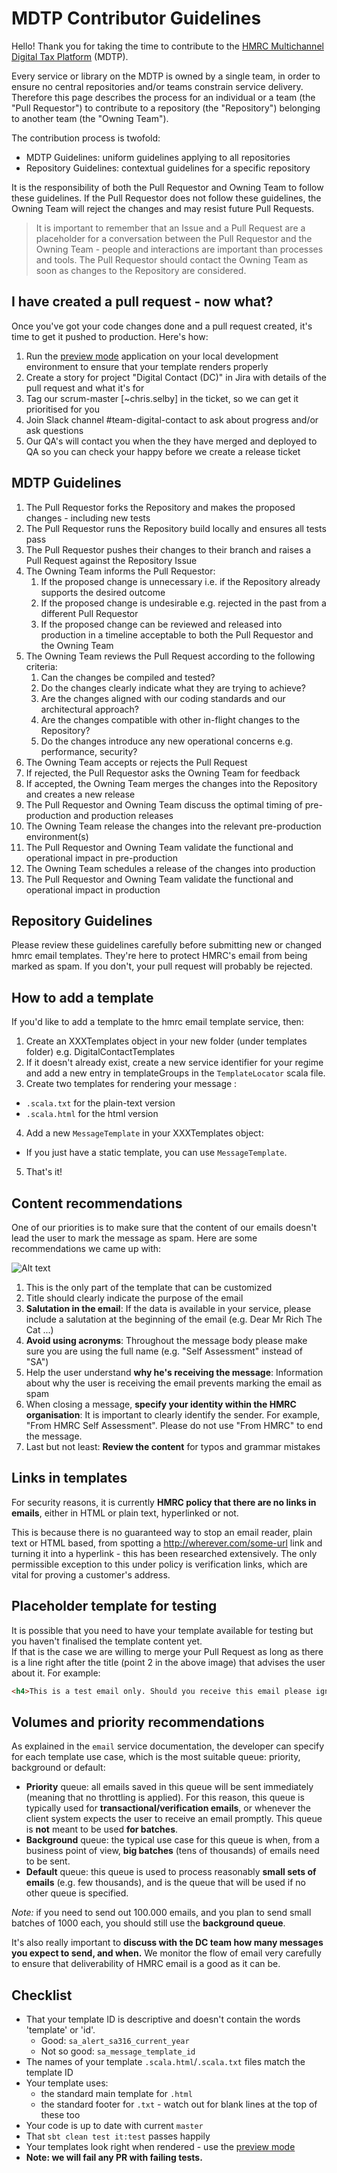 # MDTP Contributor Guidelines

Hello! Thank you for taking the time to contribute to the [HMRC Multichannel Digital Tax Platform](https://hmrc.github.io) (MDTP).

Every service or library on the MDTP is owned by a single team, in order to ensure no central repositories and/or teams constrain service delivery. Therefore this page describes the process for an individual or a team (the "Pull Requestor") to contribute to a repository (the "Repository") belonging to another team (the "Owning Team"). 

The contribution process is twofold: 
- MDTP Guidelines: uniform guidelines applying to all repositories
- Repository Guidelines: contextual guidelines for a specific repository

It is the responsibility of both the Pull Requestor and Owning Team to follow these guidelines. If the Pull Requestor does not follow these guidelines, the Owning Team will reject the changes and may resist future Pull Requests. 

> It is important to remember that an Issue and a Pull Request are a placeholder for a conversation between the Pull Requestor and the Owning Team - people and interactions are important than processes and tools. The Pull Requestor should contact the Owning Team as soon as changes to the Repository are considered.

## I have created a pull request - now what?

Once you've got your code changes done and a pull request created, it's time to get it pushed to production. Here's how:

1. Run the [preview mode](/README.md#preview-development) application on your local development environment to ensure that your template renders properly
2. Create a story for project "Digital Contact (DC)" in Jira with details of the pull request and what it's for
3. Tag our scrum-master [~chris.selby] in the ticket, so we can get it prioritised for you
4. Join Slack channel #team-digital-contact to ask about progress and/or ask questions
5. Our QA's will contact you when the they have merged and deployed to QA so you can check your happy before we create a release ticket

## MDTP Guidelines 

1. The Pull Requestor forks the Repository and makes the proposed changes - including new tests
2. The Pull Requestor runs the Repository build locally and ensures all tests pass
3. The Pull Requestor pushes their changes to their branch and raises a Pull Request against the Repository Issue
4. The Owning Team informs the Pull Requestor:
    1. If the proposed change is unnecessary i.e. if the Repository already supports the desired outcome
    2. If the proposed change is undesirable e.g. rejected in the past from a different Pull Requestor
    3. If the proposed change can be reviewed and released into production in a timeline acceptable to both the Pull Requestor and the Owning Team
5. The Owning Team reviews the Pull Request according to the following criteria:
    1. Can the changes be compiled and tested?
    2. Do the changes clearly indicate what they are trying to achieve?
    2. Are the changes aligned with our coding standards and our architectural approach?
    3. Are the changes compatible with other in-flight changes to the Repository?
    4. Do the changes introduce any new operational concerns e.g. performance, security?
6. The Owning Team accepts or rejects the Pull Request
7. If rejected, the Pull Requestor asks the Owning Team for feedback
8. If accepted, the Owning Team merges the changes into the Repository and creates a new release
9. The Pull Requestor and Owning Team discuss the optimal timing of pre-production and production releases
10. The Owning Team release the changes into the relevant pre-production environment(s)
11. The Pull Requestor and Owning Team validate the functional and operational impact in pre-production
12. The Owning Team schedules a release of the changes into production
13. The Pull Requestor and Owning Team validate the functional and operational impact in production

## Repository Guidelines

Please review these guidelines carefully before submitting new or changed hmrc email templates. They're here to protect HMRC's email from being marked as spam. If you don't, your pull request will probably be rejected. 

## How to add a template

If you'd like to add a template to the hmrc email template service, then:

1. Create an XXXTemplates object in your new folder (under templates folder) e.g. DigitalContactTemplates
2. If it doesn't already exist, create a new service identifier for your regime and add a new entry in templateGroups in the `TemplateLocator` scala file.
4. Create two templates for rendering your message :
  * `.scala.txt` for the plain-text version
  * `.scala.html` for the html version
4. Add a new `MessageTemplate` in your XXXTemplates object: 
  * If you just have a static template, you can use `MessageTemplate`. 
5. That's it!

## Content recommendations

One of our priorities is to make sure that the content of our emails doesn't lead the user to mark the message as spam. Here are some recommendations we came up with:

![Alt text](doc/content_guidelines.png?raw=true "Content guidelines")

1. This is the only part of the template that can be customized 
2. Title should clearly indicate the purpose of the email
3. **Salutation in the email**: If the data is available in your service, please include a salutation at the beginning of the email (e.g. Dear Mr Rich The Cat ...)
4. **Avoid using acronyms**: Throughout the message body please make sure you are using the full name (e.g. "Self Assessment" instead of "SA")
5. Help the user understand **why he's receiving the message**: Information about why the user is receiving the email prevents marking the email as spam
6. When closing a message, **specify your identity within the HMRC organisation**: It is important to clearly identify the sender. For example, "From HMRC Self Assessment". Please do not use "From HMRC" to end the message.
7. Last but not least: **Review the content** for typos and grammar mistakes


## Links in templates

For security reasons, it is currently **HMRC policy that there are no links in emails**, either in HTML or plain text, hyperlinked or not.

This is because there is no guaranteed way to stop an email reader, plain text or HTML based, from spotting a http://wherever.com/some-url link and turning it into a hyperlink - this has been researched extensively. The only permissible exception to this under policy is verification links, which are vital for proving a customer's address.

## Placeholder template for testing
It is possible that you need to have your template available for testing but you haven't finalised the template content yet.  
If that is the case we are willing to merge your Pull Request as long as there is a line right after the title (point 2 in the above image) that advises the user about it.
For example:
```html
<h4>This is a test email only. Should you receive this email please ignore it</h4>
```

## Volumes and priority recommendations

As explained in the `email` service documentation, the developer can specify for each template use case, which is the most suitable queue: priority, background or default:

- **Priority** queue: all emails saved in this queue will be sent immediately (meaning that no throttling is applied). For this reason, this queue is typically used for **transactional/verification emails**, or whenever the client system expects the user to receive an email promptly. This queue is **not** meant to be used **for batches**.
- **Background** queue: the typical use case for this queue is when, from a business point of view, **big batches** (tens of thousands) of emails need to be sent.
- **Default** queue: this queue is used to process reasonably **small sets of emails** (e.g. few thousands), and is the queue that will be used if no other queue is specified.

*Note:* if you need to send out 100.000 emails, and you plan to send small batches of 1000 each, you should still use the **background queue**. 

It's also really important to **discuss with the DC team how many messages you expect to send, and when.** We monitor the flow of email very carefully to ensure that deliverability of HMRC email is a good as it can be.

## Checklist

* That your template ID is descriptive and doesn't contain the words 'template' or 'id'.
  * Good: `sa_alert_sa316_current_year`
  * Not so good: `sa_message_template_id`
* The names of your template `.scala.html`/`.scala.txt` files match the template ID
* Your template uses:
  * the standard main template for `.html` 
  * the standard footer for `.txt` - watch out for blank lines at the top of these too
* Your code is up to date with current `master`
* That `sbt clean test it:test` passes happily
* Your templates look right when rendered - use the [preview mode](/README.md#preview-development)
* **Note: we will fail any PR with failing tests.**
